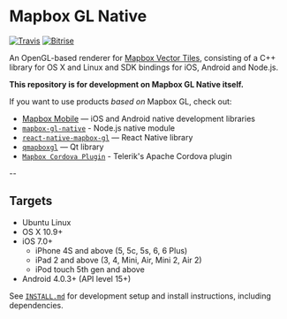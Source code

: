 # Mapbox GL Native

[![Travis](https://api.travis-ci.org/mapbox/mapbox-gl-native.svg?branch=master)](https://travis-ci.org/mapbox/mapbox-gl-native/builds) [![Bitrise](https://www.bitrise.io/app/7514e4cf3da2cc57.svg?token=OwqZE5rSBR9MVWNr_lf4sA&branch=master)](https://www.bitrise.io/app/7514e4cf3da2cc57)

An OpenGL-based renderer for [Mapbox Vector Tiles](https://www.mapbox.com/blog/vector-tiles), consisting of a C++ library for OS X and Linux and SDK bindings for iOS, Android and Node.js.

**This repository is for development on Mapbox GL Native itself.**

If you want to use products _based on_ Mapbox GL, check out:

- [Mapbox Mobile](http://mapbox.com/mobile) — iOS and Android native development libraries
- [`mapbox-gl-native`](https://www.npmjs.com/package/mapbox-gl-native) - Node.js native module
- [`react-native-mapbox-gl`](https://github.com/mapbox/react-native-mapbox-gl) — React Native library
- [`qmapboxgl`](https://github.com/tmpsantos/qmapboxgl) — Qt library
- [`Mapbox Cordova Plugin`](http://plugins.telerik.com/cordova/plugin/mapbox) - Telerik's Apache Cordova plugin

--

## Targets

* Ubuntu Linux
* OS X 10.9+
* iOS 7.0+
  * iPhone 4S and above (5, 5c, 5s, 6, 6 Plus)
  * iPad 2 and above (3, 4, Mini, Air, Mini 2, Air 2)
  * iPod touch 5th gen and above
* Android 4.0.3+ (API level 15+)

See [`INSTALL.md`](./INSTALL.md) for development setup and install instructions, including dependencies.
